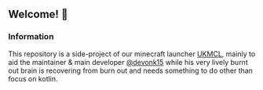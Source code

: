 ## Welcome! :wave:

### Information
This repository is a side-project of our minecraft launcher [UKMCL](https://github.com/TheUnknownGroup/UKMCL), mainly to aid the maintainer & main developer [@devonk15](https://github.com/devonk15) while his very lively burnt out brain is recovering from burn out and needs something to do other than focus on kotlin.
